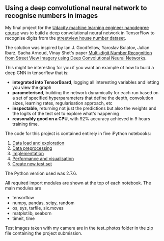 ## Using a deep convolutional neural network to recognise numbers in images

My final project for the [Udacity machine learning engineer nanodegree course](https://www.udacity.com/course/machine-learning-engineer-nanodegree--nd009) was to build a deep convolutional neural network in TensorFlow to recognise digits from the [streetview house number dataset](http://ufldl.stanford.edu/housenumbers/).

The solution was inspired by Ian J. Goodfellow, Yaroslav Bulatov, Julian Ibarz, Sacha Arnoud, Vinay Shet's paper [Multi-digit Number Recognition from Street View Imagery using Deep Convolutional Neural Networks](http://static.googleusercontent.com/media/research.google.com/en//pubs/archive/42241.pdf).

This might be interesting for you if you want an example of how to build a deep CNN in tensorflow that is:
- **integrated into TensorBoard**, logging all interesting variables and letting you view the graph
- **parameterised**, building the network dynamically for each run based on a set of specified hyperparameters that define the depth, convolution sizes, learning rates, regularisation approach, etc
- **inspectable**, returning not just the predictions but also the weights and the logits of the test set to explore what's happening
- **reasonably good on a CPU**, with 92% accuracy achieved in 9 hours training time.

The code for this project is contained entirely in five iPython notebooks:

1. [Data load and exploration](../master/1%20Data%20load%20and%20exploration.ipynb)
1. [Data preprocessing](../master/2%20Data%20preprocessing.ipynb)
1. [Implementation](../master/3%20Implementation.ipynb)
1. [Performance and visualisation](../master/4%20Performance%20and%20visualisation.ipynb)
1. [Create new test set](../master/5%20Create%20new%20test%20set.ipynb)

The Python version used was 2.7.6.

All required import modules are shown at the top of each notebook. The main modules are 
- tensorflow
- numpy, pandas, scipy, random
- os, sys, tarfile, six.moves
- matplotlib, seaborn
- timeit, time

Test images taken with my camera are in the test_photos folder in the zip file containing the project submission.
